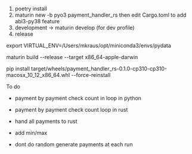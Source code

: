 1) poetry install 
2) maturin new -b pyo3 payment_handler_rs then edit Cargo.toml to add abi3-py38 feature
3) development -> maturin develop (for dev profile)
4) release

export VIRTUAL_ENV=/Users/mkraus/opt/miniconda3/envs/pydata

maturin build --release --target x86_64-apple-darwin

pip install target/wheels/payment_handler_rs-0.1.0-cp310-cp310-macosx_10_12_x86_64.whl --force-reinstall

To do

- payment by payment check count in loop in python
- payment by payment check count loop in rust
- hand all payments to rust

- add min/max
- dont do random generate payments at each run



